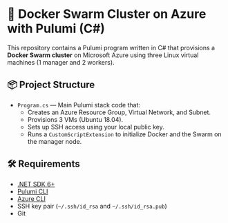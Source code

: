 # 🐳 Docker Swarm Cluster on Azure with Pulumi (C#)

This repository contains a Pulumi program written in C# that provisions a **Docker Swarm cluster** on Microsoft Azure using three Linux virtual machines (1 manager and 2 workers).

## 📦 Project Structure

- `Program.cs` — Main Pulumi stack code that:
  - Creates an Azure Resource Group, Virtual Network, and Subnet.
  - Provisions 3 VMs (Ubuntu 18.04).
  - Sets up SSH access using your local public key.
  - Runs a `CustomScriptExtension` to initialize Docker and the Swarm on the manager node.

## 🛠 Requirements

- [.NET SDK 6+](https://dotnet.microsoft.com/en-us/)
- [Pulumi CLI](https://www.pulumi.com/docs/get-started/install/)
- [Azure CLI](https://learn.microsoft.com/en-us/cli/azure/install-azure-cli)
- SSH key pair (`~/.ssh/id_rsa` and `~/.ssh/id_rsa.pub`)
- Git
